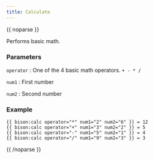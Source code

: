 ```yaml
---
title: Calculate
---
```

{{ noparse }}

Performs basic math.

### Parameters

`operator`
: One of the 4 basic math operators. `+ - * /`

`num1`
: First number

`num2`
: Second number

### Example

~~~
{{ bison:calc operator="*" num1="2" num2="6" }} = 12
{{ bison:calc operator="+" num1="3" num2="2" }} = 5
{{ bison:calc operator="-" num1="5" num2="1" }} = 4
{{ bison:calc operator="/" num1="9" num2="3" }} = 3
~~~

{{ /noparse }}
